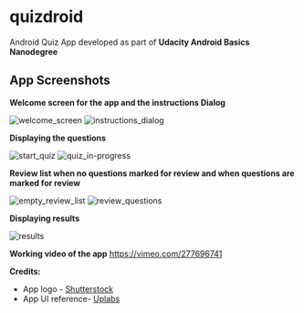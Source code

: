 # quizdroid
Android Quiz App developed as part of **Udacity Android Basics Nanodegree**

## App Screenshots

**Welcome screen for the app and the instructions Dialog**

![welcome_screen](https://user-images.githubusercontent.com/5392993/42108554-83a53570-7bf8-11e8-8acd-cf85edb617a7.jpg) ![instructions_dialog](https://user-images.githubusercontent.com/5392993/42108551-834e5d86-7bf8-11e8-88af-3a6a5d880bcc.jpg)

**Displaying the questions**

![start_quiz](https://user-images.githubusercontent.com/5392993/42099012-055cc39a-7bda-11e8-8748-08e214e145ff.jpg) ![quiz_in-progress](https://user-images.githubusercontent.com/5392993/42099008-04af861c-7bda-11e8-9a65-3b9cb15ce976.jpg)

**Review list when no questions marked for review and when questions are marked for review**

![empty_review_list](https://user-images.githubusercontent.com/5392993/42099005-043e350c-7bda-11e8-98c6-ea6bca25c3ae.jpg) ![review_questions](https://user-images.githubusercontent.com/5392993/42099011-051f40d8-7bda-11e8-8cb0-3dd70392f75e.jpg)

**Displaying results**

![results](https://user-images.githubusercontent.com/5392993/42099010-04e6da2c-7bda-11e8-8276-28414ea9c516.jpg)

**Working video of the app**
https://vimeo.com/277696741

**Credits:**
* App logo - [Shutterstock](https://www.shutterstock.com/image-vector/letter-q-logo-icon-design-template-280877756?src=gUkYaK0sdEDP8YA2IsTt0w-1-29)
* App UI reference- [Uplabs](https://www.uplabs.com/posts/quiz-app-interface)
